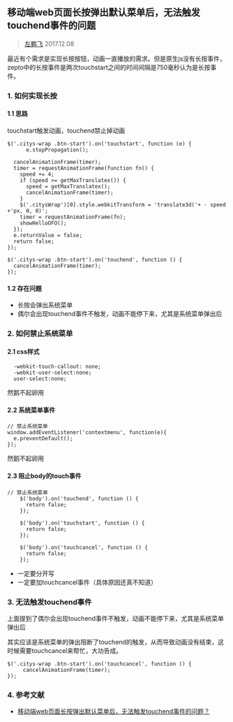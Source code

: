 ## 移动端web页面长按弹出默认菜单后，无法触发touchend事件的问题

> [左鹏飞](https://github.com/zuopf769)   2017.12.08


最近有个需求是实现长按按钮，动画一直播放的需求。但是原生js没有长按事件，zepto中的长按事件是两次touchstart之间的时间间隔是750毫秒认为是长按事件。

### 1. 如何实现长按

#### 1.1 思路

touchstart触发动画，touchend禁止掉动画

```
$('.citys-wrap .btn-start').on('touchstart', function (e) {
      e.stopPropagation();  

  cancelAnimationFrame(timer);
  timer = requestAnimationFrame(function fn() {
    speed += 4;
    if (speed >= getMaxTranslatex()) {
      speed = getMaxTranslatex();
      cancelAnimationFrame(timer);
    }
    $('.citysWrap')[0].style.webkitTransform = 'translate3d('+ - speed +'px, 0, 0)'; 
    timer = requestAnimationFrame(fn);
    showHelloOFO();
  });
  e.returnValue = false;
  return false;
});

$('.citys-wrap .btn-start').on('touchend', function () {
  cancelAnimationFrame(timer);
});

```
#### 1.2 存在问题

+ 长按会弹出系统菜单
+ 偶尔会出现touchend事件不触发，动画不能停下来，尤其是系统菜单弹出后


### 2. 如何禁止系统菜单

#### 2.1 css样式

```
  -webkit-touch-callout: none;
  -webkit-user-select:none;
  user-select:none; 
```
然鹅不起卵用

#### 2.2 系统菜单事件

```
// 禁止系统菜单
window.addEventListener('contextmenu', function(e){  
  e.preventDefault();  
});

```
然鹅不起卵用

#### 2.3 阻止body的touch事件

```
// 禁止系统菜单
    $('body').on('touchend', function () {
      return false;
    });

    $('body').on('touchstart', function () {
      return false;
    });

    $('body').on('touchcancel', function () {
      return false;
    });

```

+ 一定要分开写
+ 一定要加touchcancel事件（具体原因还真不知道）


### 3. 无法触发touchend事件

上面提到了偶尔会出现touchend事件不触发，动画不能停下来，尤其是系统菜单弹出后

其实应该是系统菜单的弹出阻断了touchend的触发，从而导致动画没有结束，这时候需要touchcancel来帮忙，大功告成。

```
$('.citys-wrap .btn-start').on('touchcancel', function () {
     cancelAnimationFrame(timer);
});
```

### 4. 参考文献

+ [移动端web页面长按弹出默认菜单后，无法触发touchend事件的问题？](https://www.zhihu.com/question/39714228/answer/103425211)